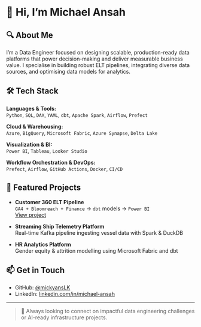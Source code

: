 # 👋 Hi, I’m Michael Ansah

## 🔍 About Me
I’m a Data Engineer focused on designing scalable, production-ready data platforms that power decision-making and deliver measurable business value. I specialise in building robust ELT pipelines, integrating diverse data sources, and optimising data models for analytics.

## 🛠 Tech Stack

**Languages & Tools:**  
`Python`, `SQL`, `DAX`, `YAML`, `dbt`, `Apache Spark`, `Airflow`, `Prefect`

**Cloud & Warehousing:**  
`Azure`, `BigQuery`, `Microsoft Fabric`, `Azure Synapse`, `Delta Lake`

**Visualization & BI:**  
`Power BI`, `Tableau`, `Looker Studio`

**Workflow Orchestration & DevOps:**  
`Prefect`, `Airflow`, `GitHub Actions`, `Docker`, `CI/CD`

## 🚀 Featured Projects

- **Customer 360 ELT Pipeline**  
  `GA4 + Bloomreach + Finance` → `dbt` models → `Power BI`  
  [View project](https://github.com/mickyansLK/customer360)

- **Streaming Ship Telemetry Platform**  
  Real-time Kafka pipeline ingesting vessel data with Spark & DuckDB

- **HR Analytics Platform**  
  Gender equity & attrition modelling using Microsoft Fabric and dbt

## 📫 Get in Touch

- GitHub: [@mickyansLK](https://github.com/mickyansLK)
- LinkedIn: [linkedin.com/in/michael-ansah](https://linkedin.com/in/michael-ansah-data)

---

> 🎯 Always looking to connect on impactful data engineering challenges or AI-ready infrastructure projects.

